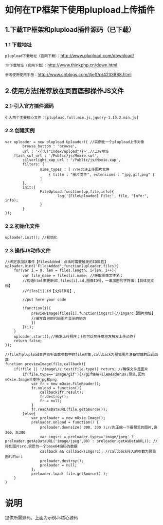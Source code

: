 
如何在TP框架下使用plupload上传插件
=
1.下载TP框架和plupload插件源码（已下载）
-
### 1.1 下载地址

 `plupload下载地址（官网下载）：`http://www.plupload.com/download/
 
 `TP下载地址（官网下载）：`http://www.thinkphp.cn/down.html
 
 `参考使用使用手册：`http://www.cnblogs.com/itjeff/p/4233888.html
 
2.使用方法[推荐放在页面底部操作JS文件
-
### 2.1-引入官方插件源码

`引入两个主要核心文件：[plupload.full.min.js,jquery-1.10.2.min.js]`

### 2.2.创建实例

```Js
var uploader = new plupload.Uploader({ //实例化一个plupload上传对象
        browse_button : 'browse',
        url : '<{:U("Index/upload")}>',//上传地址
	flash_swf_url : '/Public/js/Moxie.swf',
        silverlight_xap_url : '/Public/js/Moxie.xap',
        filters: {
                mime_types : [ //只允许上传图片文件
                    { title : "图片文件", extensions : "jpg,gif,png" }
                ]
        },
        init:{
                FileUpload:function(up,file,info){
                        log('[FileUploaded] File:', file, "Info:", info);
                }
        }
});
```

### 2.2.初始化文件
```Js
uploader.init(); //初始化
```
### 2.3.操作JS动作文件
```Js
//绑定添加队事件【FilesAdded：点击时需要触发的ID属性】
uploader.bind('FilesAdded',function(uploader,files){
	for(var i = 0, len = files.length; i<len; i++){
		var file_name = files[i].name; //获取图像文件名；
		//构造html来更新UI,files[i].id,图像ID号，一串加密的字符串；【具体见文档】
		//files[i].id【文件ID号】,
		
		//put here your code

		!function(i){
			previewImage(files[i],function(imgsrc){//imgsrc【图片地址】
			//编写自己的代码图片显示的地方			
			})
	    }(i);
	}
	uploader.start();//触发上传程序；(也可以在任意地方触发上传动作)
	return false;
});

//file为plupload事件监听函数参数中的file对象,callback为预览图片准备完成的回调函数
function previewImage(file,callback){
	if(!file || !/image\//.test(file.type)) return; //确保文件是图片
		if(file.type=='image/gif'){//gif使用FileReader进行预览,因为mOxie.Image只支持jpg和png
			var fr = new mOxie.FileReader();
			fr.onload = function(){
				callback(fr.result);
				fr.destroy();
				fr = null;
			}
			fr.readAsDataURL(file.getSource());
		}else{
			var preloader = new mOxie.Image();
			preloader.onload = function() {
				preloader.downsize( 300, 300 );//先压缩一下要预览的图片,宽300，高300
				var imgsrc = preloader.type=='image/jpeg' ? preloader.getAsDataURL('image/jpeg',80) : preloader.getAsDataURL(); //得到图片src,实质为一个base64编码的数据
				callback && callback(imgsrc); //callback传入的参数为预览图片的url
				preloader.destroy();
				preloader = null;
			};
			preloader.load( file.getSource() );
	}	
}
```

说明
=
提供所需源码，上面为示例Js核心源码
